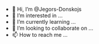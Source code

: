 - 👋 Hi, I’m @Jegors-Donskojs
- 👀 I’m interested in ...
- 🌱 I’m currently learning ...
- 💞️ I’m looking to collaborate on ...
- 📫 How to reach me ...

<!---
Jegors-Donskojs/Jegors-Donskojs is a ✨ special ✨ repository because its `README.md` (this file) appears on your GitHub profile.
You can click the Preview link to take a look at your changes.
--->
